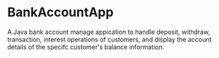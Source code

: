 # BankAccountApp
 
A Java bank account manage appication to handle deposit, withdraw, transaction, interest operations of customers, and display the account details of the specifc customer's balance information. 

